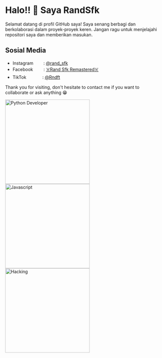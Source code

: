 # Halo!! 👋 Saya RandSfk

Selamat datang di profil GitHub saya! Saya senang berbagi dan berkolaborasi dalam proyek-proyek keren. Jangan ragu untuk menjelajahi repositori saya dan memberikan masukan.

## Sosial Media
- Instagramㅤ‎ ‎ ‎ ‎‎ ‎ ‎: [@rand_sfk](https://www.instagram.com/rand_sfk)
- Facebookㅤ ㅤ‎ : [☠️Rand Sfk Remastered☠️](https://www.facebook.com/dmonlord27)
- TikTokㅤㅤㅤㅤ: [@Rndft](https://www.tiktok.com/@rndft)

Thank you for visiting, don't hesitate to contact me if you want to collaborate or ask anything 😁


<img src="https://api2.sololearn.com/v2/certificates/CC-7QL7TEFP/image/png" alt="Python Developer" style="width:270px;">
<img src="https://api2.sololearn.com/v2/certificates/CC-TKNYMWO8/image/png" alt="Javascript" style="width:270px;">
<img src="https://d9jmtjs5r4cgq.cloudfront.net/ComplementaryCourseCertificate/3739751/original/Randy_Nurdiansyah20231127-73-mgyn8m.jpg" alt="Hacking" style="width:270px;">
